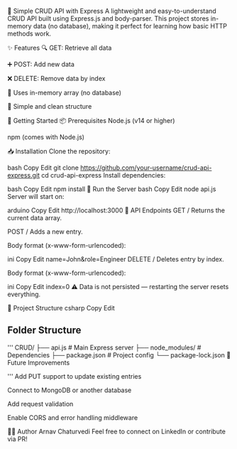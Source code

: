 🧠 Simple CRUD API with Express
A lightweight and easy-to-understand CRUD API built using Express.js and body-parser. This project stores in-memory data (no database), making it perfect for learning how basic HTTP methods work.

✨ Features
🔍 GET: Retrieve all data

➕ POST: Add new data

❌ DELETE: Remove data by index

🧠 Uses in-memory array (no database)

🧪 Simple and clean structure

🚀 Getting Started
📦 Prerequisites
Node.js (v14 or higher)

npm (comes with Node.js)

📥 Installation
Clone the repository:

bash
Copy
Edit
git clone https://github.com/your-username/crud-api-express.git
cd crud-api-express
Install dependencies:

bash
Copy
Edit
npm install
🏃 Run the Server
bash
Copy
Edit
node api.js
Server will start on:

arduino
Copy
Edit
http://localhost:3000
🔧 API Endpoints
GET /
Returns the current data array.

POST /
Adds a new entry.

Body format (x-www-form-urlencoded):

ini
Copy
Edit
name=John&role=Engineer
DELETE /
Deletes entry by index.

Body format (x-www-form-urlencoded):

ini
Copy
Edit
index=0
⚠️ Data is not persisted — restarting the server resets everything.

📁 Project Structure
csharp
Copy
Edit

## Folder Structure

'''
CRUD/
├── api.js # Main Express server
├── node_modules/ # Dependencies
├── package.json # Project config
└── package-lock.json
📌 Future Improvements

'''
Add PUT support to update existing entries

Connect to MongoDB or another database

Add request validation

Enable CORS and error handling middleware

🧑‍💻 Author
Arnav Chaturvedi
Feel free to connect on LinkedIn or contribute via PR!
